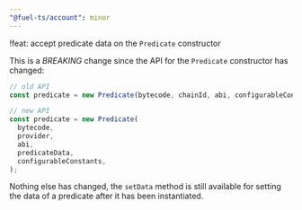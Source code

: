```yaml
---
"@fuel-ts/account": minor
---
```


!feat: accept predicate data on the `Predicate` constructor

This is a _BREAKING_ change since the API for the `Predicate` constructor has changed:

```ts
// old API
const predicate = new Predicate(bytecode, chainId, abi, configurableConstants);

// new API
const predicate = new Predicate(
  bytecode,
  provider,
  abi,
  predicateData,
  configurableConstants,
);
```

Nothing else has changed, the `setData` method is still available for setting the data of a predicate after it has been instantiated.
